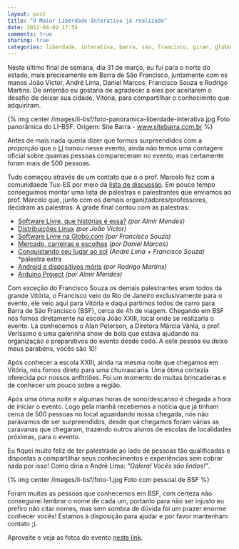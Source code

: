 ```yaml
---
layout: post
title: "O Maior Liberdade Interativa já realizado"
date: 2012-04-02 17:54
comments: true
sharing: true
categories: liberdade, interativa, barra, sao, francisco, giran, globo.com, sitebarra
---
```


Neste último final de semana, dia 31 de março, eu fui para o norte do estado, mais precisamente em Barra de São Francisco, juntamente com os manos João Victor, André Lima, Daniel Marcos, Francisco Souza e Rodrigo Martins. De antemão eu gostaria de agradecer a eles por aceitarem o desafio de deixar sua cidade, Vitória, para compartilhar o conhecimnto que adquiriram.

{% img center /images/li-bsf/foto-panoramica-liberdade-interativa.jpg Foto panorâmica do LI-BSF. Origem: Site Barra - www.sitebarra.com.br %}

Antes de mais nada queria dizer que formos surpreendidos com a proporção que o [LI](http://www.tux-es.org/liberdadeinterativa) tomou nesse evento, ainda não temos uma contagem oficial sobre quantas pessoas compareceram no evento, mas certamente foram mais de 500 pessoas. 

Tudo começou através de um contato que o o prof. Marcelo fez com a comunidaede Tux-ES por meio da [lista de discussão](http://groups.google.com/group/tuxes). Em pouco tempo conseguimos montar uma lista de palestras e palestrantes que enviamos ao prof. Marcelo que, junto com os demais organizadores/professores, decidram as palestras. A grade final contou com as palestras:

* [Software Livre, que histórias é essa?](http://www.slideshare.net/m3nd3s/software-livre-que-histria-essa) _(por Almir Mendes)_
* [Distribuições Linux](http://www.joaovrmaia.com/LI-BSF/#/capa) _(por João Víctor)_
* [Software Livre na Globo.com](http://www.slideshare.net/franciscosouza/software-livre-na-globocom) _(por Francisco Souza)_
* [Mercado, carreiras e escolhas](http://www.slideshare.net/daniel2marcos/mercado-carreiras-e-escolhas-no-mercado-de-ti) _(por Daniel Marcos)_
* [Conquistando seu lugar ao sol](http://www.slideshare.net/vixlima/conquistando-seu-lugar-ao-sol) _(André Lima + Francisco Souza)_ *palestra extra
* [Android e dispositivos móris](http://www.slideshare.net/rrmartins/android-e-dispositivos-mobile) _(por Rodrigo Martins)_
* [Arduino Project](http://www.slideshare.net/m3nd3s/arduino-project) _(por Almir Mendes)_

Com exceção do Francisco Souza os demais palestrantes eram todos da grande Vitória, o Francisco veio do Rio de Janeiro exclusivamente para o evento, ele veio aqui para Vitória e daqui partimos todos de carro para Barra de São Francisco (BSF), cerca de 4h de viagem. Chegando em BSF nós fomos diretamente na escola João XXIII, local onde se realizaria o evento. Lá conhecemos o Alan Peterson, a Diretora Márcia Vânia, o prof. Veríssimo e uma galerinha show de bola que estava ajudando na organização e preparativos do evento desde cedo. A este pessoa eu deixo meus parabéns, vocês são 10!

Após conhecer a escola XXIII, ainda na mesma noite que chegamos em Vitória, nós fomos direto para uma churrascaria. Uma ótima cortezia oferecida por nossos anfitriões. Foi um momento de muitas brincadeiras e de conhecer um pouco sobre a região.

Após uma ótima noite e algumas horas de sono/descanso é chegada a hora de iniciar o evento. Logo pela manhã recebemos a notícia que já tinham cerca de 500 pessoas no local aguardando nossa chegada, nós não parávamos de ser surpreendidos, desde que chegamos foram várias as caravanas que chegaram, trazendo outros alunos de escolas de localidades próximas, para o evento.

Eu fiquei muito feliz de ter palestrado ao lado de pessoas tão qualificadas e dispostas a compartilhar seus conhecimentos e experiências sem cobrar nada por isso! Como diria o André Lima: _"Galera! Vocês são lindos!"_. 

{% img center /images/li-bsf/foto-1.jpg Foto com pessoal de BSF %}

Foram muitas as pessoas que conhecemos em BSF, com certeza não conseguirei lembrar o nome de cada um, portanto para não ser injusto eu prefiro não citar nomes, mas sem sombra de dúvida foi um prazer enorme conhecer vocês! Estamos à disposição para ajudar e por favor mantenham contato ;).

Aproveite e veja as fotos do evento [neste link](https://picasaweb.google.com/111413438700863962066/LIBSF31032012).
